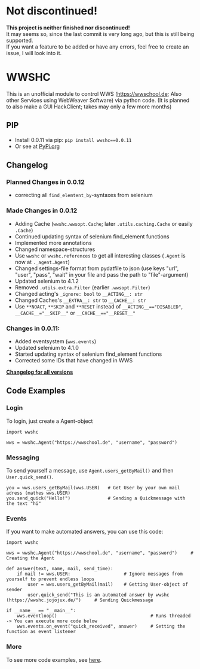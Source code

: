 # Not discontinued!
**This project is neither finished nor discontinued!**  
It may seems so, since the last commit is very long ago, but this is still being supported.  
If you want a feature to be added or have any errors, feel free to create an issue, I will look into it.



# WWSHC
This is an unofficial module to control WWS (https://wwschool.de; Also other Services using WebWeaver Software) via python code.
(It is planned to also make a GUI HackClient; takes may only a few more months)

## PIP
* Install 0.0.11 via pip: `pip install wwshc==0.0.11`
* Or see at [PyPi.org](https://pypi.org/project/wwshc/0.0.11/)

## Changelog
### Planned Changes in 0.0.12
* correcting all `find_elemtent_by`-syntaxes from selenium

### Made Changes in 0.0.12
* Adding Cache (`wwshc.wwsopt.Cache`; later `.utils.caching.Cache` or easily `.Cache`)
* Continued updating syntax of selenium find_element functions
* Implemented more annotations
* Changed namespace-structures
* Use `wwshc` or `wwshc.references` to get all interesting classes (`.Agent` is now at `._agent.Agent`)
* Changed settings-file format from pydatfile to json (use keys "url", "user", "pass", "wait" in your file and pass the path to "file"-argument)
* Updated selenium to 4.1.2
* Removed `.utils.extra.Filter` (earlier `.wwsopt.Filter`)
* Changed acting's `_ignore: bool` to `__ACTING__: str`
* Changed Caches's `__EXTRA__: str` to `__CACHE__: str`
* Use `**NOACT`, `**SKIP` and `**RESET` instead of `__ACTING__=="DISABLED"`, `__CACHE__="__SKIP__"` or `__CACHE__=="__RESET__"`

### Changes in 0.0.11:
* Added eventsystem (`wws.events`)
* Updated selenium to 4.1.0
* Started updating syntax of selenium find_element functions
* Corrected some IDs that have changed in WWS

**[Changelog for all versions](CHANGELOG.md)**

## Code Examples
### Login
To login, just create a Agent-object
```
import wwshc

wws = wwshc.Agent("https://wwschool.de", "username", "password")
```
### Messaging
To send yourself a message, use `Agent.users_getByMail()` and then `User.quick_send()`.
```
you = wws.users_getByMail(wws.USER)   # Get User by your own mail adress (mathes wws.USER)
you.send_quick("Hello!")              # Sending a Quickmessage with the text "hi"
```
### Events
If you want to make automated answers, you can use this code:
```
import wwshc

wws = wwshc.Agent("https://wwschool.de", "username", "password")     # Creating the Agent

def answer(text, name, mail, send_time):
    if mail != wws.USER:                    # Ignore messages from yourself to prevent endless loops
        user = wws.users_getByMail(mail)    # Getting User-object of sender
        user.quick_send("This is an automated answer by wwshc (https://wwshc.jojojux.de/")     # Sending Quickmessage

if __name__ == "__main__":
    wws.eventloop()                                   # Runs threaded -> You can execute more code below
    wws.events.on_event("quick_received", answer)     # Setting the function as event listener
```
### More
To see more code examples, see [here](https://github.com/J0J0HA/wwshc/tree/master/examples).
